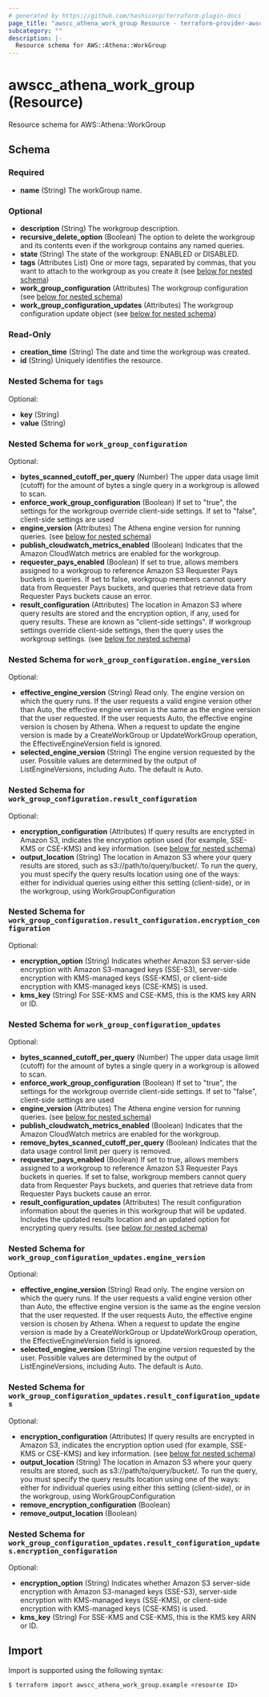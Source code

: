 ```yaml
---
# generated by https://github.com/hashicorp/terraform-plugin-docs
page_title: "awscc_athena_work_group Resource - terraform-provider-awscc"
subcategory: ""
description: |-
  Resource schema for AWS::Athena::WorkGroup
---
```


# awscc_athena_work_group (Resource)

Resource schema for AWS::Athena::WorkGroup



<!-- schema generated by tfplugindocs -->
## Schema

### Required

- **name** (String) The workGroup name.

### Optional

- **description** (String) The workgroup description.
- **recursive_delete_option** (Boolean) The option to delete the workgroup and its contents even if the workgroup contains any named queries.
- **state** (String) The state of the workgroup: ENABLED or DISABLED.
- **tags** (Attributes List) One or more tags, separated by commas, that you want to attach to the workgroup as you create it (see [below for nested schema](#nestedatt--tags))
- **work_group_configuration** (Attributes) The workgroup configuration (see [below for nested schema](#nestedatt--work_group_configuration))
- **work_group_configuration_updates** (Attributes) The workgroup configuration update object (see [below for nested schema](#nestedatt--work_group_configuration_updates))

### Read-Only

- **creation_time** (String) The date and time the workgroup was created.
- **id** (String) Uniquely identifies the resource.

<a id="nestedatt--tags"></a>
### Nested Schema for `tags`

Optional:

- **key** (String)
- **value** (String)


<a id="nestedatt--work_group_configuration"></a>
### Nested Schema for `work_group_configuration`

Optional:

- **bytes_scanned_cutoff_per_query** (Number) The upper data usage limit (cutoff) for the amount of bytes a single query in a workgroup is allowed to scan.
- **enforce_work_group_configuration** (Boolean) If set to "true", the settings for the workgroup override client-side settings. If set to "false", client-side settings are used
- **engine_version** (Attributes) The Athena engine version for running queries. (see [below for nested schema](#nestedatt--work_group_configuration--engine_version))
- **publish_cloudwatch_metrics_enabled** (Boolean) Indicates that the Amazon CloudWatch metrics are enabled for the workgroup.
- **requester_pays_enabled** (Boolean) If set to true, allows members assigned to a workgroup to reference Amazon S3 Requester Pays buckets in queries. If set to false, workgroup members cannot query data from Requester Pays buckets, and queries that retrieve data from Requester Pays buckets cause an error.
- **result_configuration** (Attributes) The location in Amazon S3 where query results are stored and the encryption option, if any, used for query results. These are known as "client-side settings". If workgroup settings override client-side settings, then the query uses the workgroup settings. (see [below for nested schema](#nestedatt--work_group_configuration--result_configuration))

<a id="nestedatt--work_group_configuration--engine_version"></a>
### Nested Schema for `work_group_configuration.engine_version`

Optional:

- **effective_engine_version** (String) Read only. The engine version on which the query runs. If the user requests a valid engine version other than Auto, the effective engine version is the same as the engine version that the user requested. If the user requests Auto, the effective engine version is chosen by Athena. When a request to update the engine version is made by a CreateWorkGroup or UpdateWorkGroup operation, the EffectiveEngineVersion field is ignored.
- **selected_engine_version** (String) The engine version requested by the user. Possible values are determined by the output of ListEngineVersions, including Auto. The default is Auto.


<a id="nestedatt--work_group_configuration--result_configuration"></a>
### Nested Schema for `work_group_configuration.result_configuration`

Optional:

- **encryption_configuration** (Attributes) If query results are encrypted in Amazon S3, indicates the encryption option used (for example, SSE-KMS or CSE-KMS) and key information. (see [below for nested schema](#nestedatt--work_group_configuration--result_configuration--encryption_configuration))
- **output_location** (String) The location in Amazon S3 where your query results are stored, such as s3://path/to/query/bucket/. To run the query, you must specify the query results location using one of the ways: either for individual queries using either this setting (client-side), or in the workgroup, using WorkGroupConfiguration

<a id="nestedatt--work_group_configuration--result_configuration--encryption_configuration"></a>
### Nested Schema for `work_group_configuration.result_configuration.encryption_configuration`

Optional:

- **encryption_option** (String) Indicates whether Amazon S3 server-side encryption with Amazon S3-managed keys (SSE-S3), server-side encryption with KMS-managed keys (SSE-KMS), or client-side encryption with KMS-managed keys (CSE-KMS) is used.
- **kms_key** (String) For SSE-KMS and CSE-KMS, this is the KMS key ARN or ID.




<a id="nestedatt--work_group_configuration_updates"></a>
### Nested Schema for `work_group_configuration_updates`

Optional:

- **bytes_scanned_cutoff_per_query** (Number) The upper data usage limit (cutoff) for the amount of bytes a single query in a workgroup is allowed to scan.
- **enforce_work_group_configuration** (Boolean) If set to "true", the settings for the workgroup override client-side settings. If set to "false", client-side settings are used
- **engine_version** (Attributes) The Athena engine version for running queries. (see [below for nested schema](#nestedatt--work_group_configuration_updates--engine_version))
- **publish_cloudwatch_metrics_enabled** (Boolean) Indicates that the Amazon CloudWatch metrics are enabled for the workgroup.
- **remove_bytes_scanned_cutoff_per_query** (Boolean) Indicates that the data usage control limit per query is removed.
- **requester_pays_enabled** (Boolean) If set to true, allows members assigned to a workgroup to reference Amazon S3 Requester Pays buckets in queries. If set to false, workgroup members cannot query data from Requester Pays buckets, and queries that retrieve data from Requester Pays buckets cause an error.
- **result_configuration_updates** (Attributes) The result configuration information about the queries in this workgroup that will be updated. Includes the updated results location and an updated option for encrypting query results. (see [below for nested schema](#nestedatt--work_group_configuration_updates--result_configuration_updates))

<a id="nestedatt--work_group_configuration_updates--engine_version"></a>
### Nested Schema for `work_group_configuration_updates.engine_version`

Optional:

- **effective_engine_version** (String) Read only. The engine version on which the query runs. If the user requests a valid engine version other than Auto, the effective engine version is the same as the engine version that the user requested. If the user requests Auto, the effective engine version is chosen by Athena. When a request to update the engine version is made by a CreateWorkGroup or UpdateWorkGroup operation, the EffectiveEngineVersion field is ignored.
- **selected_engine_version** (String) The engine version requested by the user. Possible values are determined by the output of ListEngineVersions, including Auto. The default is Auto.


<a id="nestedatt--work_group_configuration_updates--result_configuration_updates"></a>
### Nested Schema for `work_group_configuration_updates.result_configuration_updates`

Optional:

- **encryption_configuration** (Attributes) If query results are encrypted in Amazon S3, indicates the encryption option used (for example, SSE-KMS or CSE-KMS) and key information. (see [below for nested schema](#nestedatt--work_group_configuration_updates--result_configuration_updates--encryption_configuration))
- **output_location** (String) The location in Amazon S3 where your query results are stored, such as s3://path/to/query/bucket/. To run the query, you must specify the query results location using one of the ways: either for individual queries using either this setting (client-side), or in the workgroup, using WorkGroupConfiguration
- **remove_encryption_configuration** (Boolean)
- **remove_output_location** (Boolean)

<a id="nestedatt--work_group_configuration_updates--result_configuration_updates--encryption_configuration"></a>
### Nested Schema for `work_group_configuration_updates.result_configuration_updates.encryption_configuration`

Optional:

- **encryption_option** (String) Indicates whether Amazon S3 server-side encryption with Amazon S3-managed keys (SSE-S3), server-side encryption with KMS-managed keys (SSE-KMS), or client-side encryption with KMS-managed keys (CSE-KMS) is used.
- **kms_key** (String) For SSE-KMS and CSE-KMS, this is the KMS key ARN or ID.

## Import

Import is supported using the following syntax:

```shell
$ terraform import awscc_athena_work_group.example <resource ID>
```
